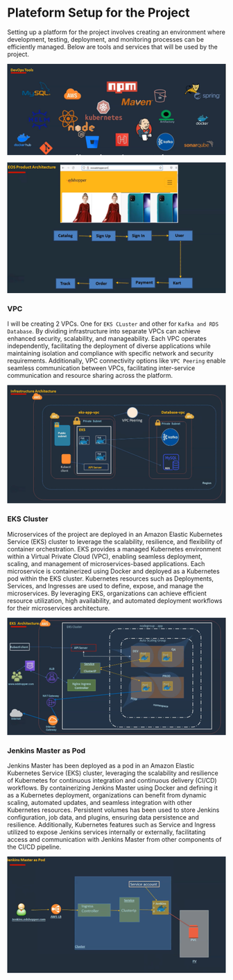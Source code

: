 # Plateform Setup for the Project

Setting up a platform for the project involves creating an environment where development, testing, deployment, and monitoring processes can be efficiently managed. Below are tools and services that will be used by the project.

![alt text](images/All-Arch.png) 

![alt text](images/product-arch.png)


### VPC
I will be creating 2 VPCs. One for `EKS CLuster` and other for `Kafka and RDS Database`. By dividing infrastructure into separate VPCs can achieve enhanced security, scalability, and manageability. Each VPC operates independently, facilitating the deployment of diverse applications while maintaining isolation and compliance with specific network and security requirements. Additionally, VPC connectivity options like `VPC Peering`  enable seamless communication between VPCs, facilitating inter-service communication and resource sharing across the platform.

![alt text](images/vpcs.png)

### EKS Cluster
Microservices of the project are deployed in an Amazon Elastic Kubernetes Service (EKS) cluster to leverage the scalability, resilience, and flexibility of container orchestration. EKS provides a managed Kubernetes environment within a Virtual Private Cloud (VPC), enabling seamless deployment, scaling, and management of microservices-based applications. Each microservice is containerized using Docker and deployed as a Kubernetes pod within the EKS cluster. Kubernetes resources such as Deployments, Services, and Ingresses are used to define, expose, and manage the microservices. By leveraging EKS, organizations can achieve efficient resource utilization, high availability, and automated deployment workflows for their microservices architecture.

![alt text](images/eks-cluster.png)

### Jenkins Master as Pod

Jenkins Master has been deployed as a pod in an Amazon Elastic Kubernetes Service (EKS) cluster, leveraging the scalability and resilience of Kubernetes for continuous integration and continuous delivery (CI/CD) workflows. By containerizing Jenkins Master using Docker and defining it as a Kubernetes deployment, organizations can benefit from dynamic scaling, automated updates, and seamless integration with other Kubernetes resources. Persistent volumes has been used to store Jenkins configuration, job data, and plugins, ensuring data persistence and resilience. Additionally, Kubernetes features such as Service and Ingress  utilized to expose Jenkins services internally or externally, facilitating access and communication with Jenkins Master from other components of the CI/CD pipeline.

![alt text](images/jennkins-master-pod.png)

